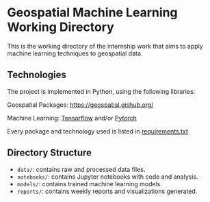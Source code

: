 # Geospatial Machine Learning Working Directory

This is the working directory of the internship work that aims to apply machine learning techniques to geospatial data.

## Technologies

The project is implemented in Python, using the following libraries:

Geospatial Packages: https://geospatial.gishub.org/

Machine Learning: [Tensorflow](tensorflow.org) and/or [Pytorch](pytorch.org)

Every package and technology used is listed in [requirements.txt](requirements.txt)

## Directory Structure

- `data/`: contains raw and processed data files.
- `notebooks/`: contains Jupyter notebooks with code and analysis.
- `models/`: contains trained machine learning models.
- `reports/`: contains weekly reports and visualizations generated.
